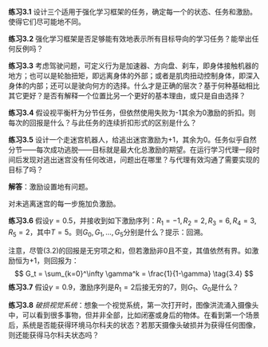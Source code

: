 **练习3.1** 设计三个适用于强化学习框架的任务，确定每一个的状态、任务和激励。使得它们尽可能地不同。

**练习3.2** 强化学习框架是否足够能有效地表示所有目标导向的学习任务？能举出任何反例吗？

**练习3.3** 考虑驾驶问题，可定义行为是加速器、方向盘、刹车，即身体接触机器的地方；也可以是轮胎扭矩，即远离身体的外部；或者是肌肉扭动控制身体，即深入身体的内部；还可以是驶向何方的选择。什么才是正确的层次？基于何种基础相比其它更好？是否有解释一个位置比另一个更好的基本理由，或只是自由选择？

**练习3.4** 假设视平衡杆为分节任务，但依然使用失败为-1其余为0激励的折扣。则每次的回报是什么？与此任务的连续折扣形式的区别是什么？

**练习3.5** 设计一个走迷宫机器人，给逃出迷宫激励为+1，其余为0。任务似乎自然分节——每次成功逃脱——目标就是最大化总激励的期望。在运行学习代理一段时间后发现对逃出迷宫没有任何改进，问题出在哪里？与代理有效沟通了需要实现的目标了吗？

**解答**：激励设置地有问题。

对未逃离迷宫的每一步施加负激励。

**练习3.6** 假设$\gamma=0.5$，并接收到如下激励序列：$R_1=-1, R_2=2, R_3=6, R_4=3, R_5=2$，其中$T=5$。则$G_0, G_1, \dots, G_5$分别是什么？提示：回溯。

注意，尽管(3.2)的回报是无穷项之和，但若激励非0且不变，其值依然有界。如激励恒为+1，则回报为：
$$
G_t = \sum_{k=0}^\infty \gamma^k = \frac{1}{1-\gamma} \tag{3.4}
$$
**练习3.7** 假设$\gamma=0.9$，激励序列是$R_1=2$后接无穷的7，则$G_1$、$G_0$是什么？

**练习3.8** *破损视觉系统*：想象一个视觉系统，第一次打开时，图像洪流涌入摄像头中，可以看到很多事物，但并非全部，比如闭塞或身后的物体。在看到第一个场景后，系统是否能获得环境马尔科夫的状态？若那天摄像头破损并为获得任何图像，则还能获得马尔科夫状态吗？

